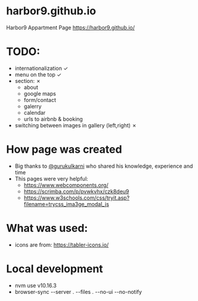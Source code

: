# harbor9.github.io
Harbor9 Appartment Page https://harbor9.github.io/

# TODO:

* internationalization ✓
* menu on the top ✓
* section: ✗
  * about
  * google maps
  * form/contact
  * galerry
  * calendar
  * urls to airbnb & booking
* switching between images in gallery (left,right) ✗

# How page was created

* Big thanks to [@gurukulkarni](https://github.com/gurukulkarni) who shared his knowledge, experience and time
* This pages were very helpful:
  * https://www.webcomponents.org/
  * https://scrimba.com/p/pvwkvhx/czk8deu9
  * https://www.w3schools.com/css/tryit.asp?filename=trycss_ima3ge_modal_js

# What was used:

* icons are from: https://tabler-icons.io/

# Local development

* nvm use v10.16.3
* browser-sync --server . --files . --no-ui --no-notify